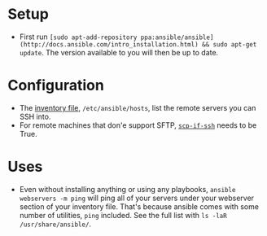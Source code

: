 # Setup

* First run `[sudo apt-add-repository ppa:ansible/ansible](http://docs.ansible.com/intro_installation.html) && sudo apt-get update`. The version available to you will then be up to date.

# Configuration

* The [inventory file](http://docs.ansible.com/intro_getting_started.html#your-first-commands), `/etc/ansible/hosts`, list the remote servers you can SSH into.
* For remote machines that don'e support SFTP, [`scp-if-ssh`](http://docs.ansible.com/intro_configuration.html#scp-if-ssh) needs to be True.

# Uses

* Even without installing anything or using any playbooks, `ansible webservers -m ping` will ping all of your servers under your webserver section of your inventory file. That's because ansible comes with some number of utilities, `ping` included. See the full list with `ls -laR /usr/share/ansible/`.
